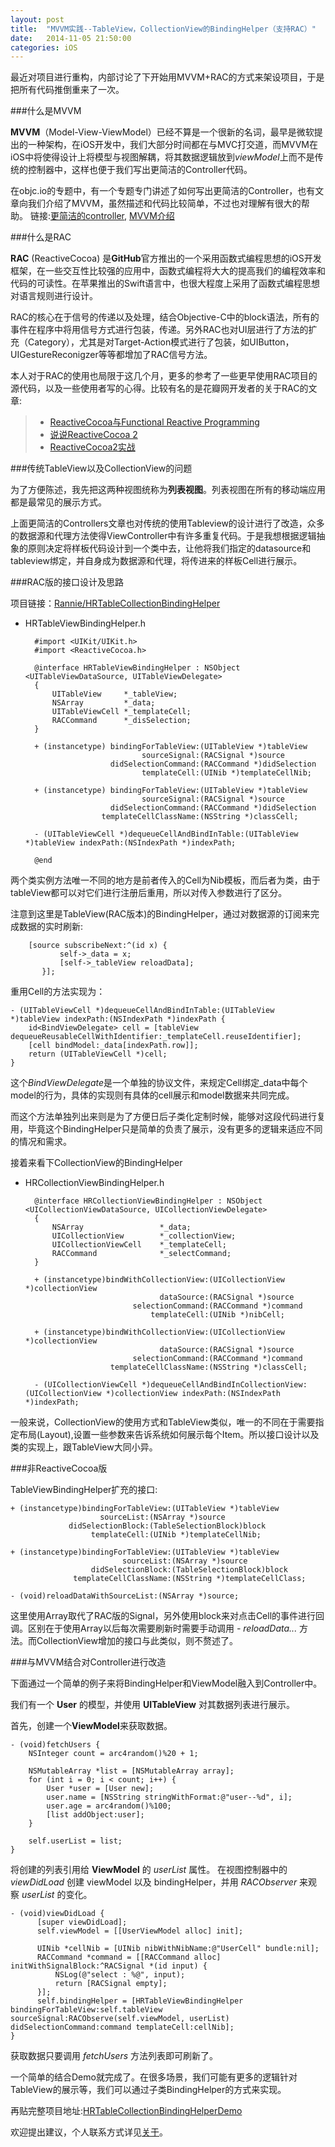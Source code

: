```yaml
---
layout: post
title:  "MVVM实践--TableView，CollectionView的BindingHelper（支持RAC）"
date:   2014-11-05 21:50:00
categories: iOS
---
```


最近对项目进行重构，内部讨论了下开始用MVVM+RAC的方式来架设项目，于是把所有代码推倒重来了一次。

###什么是MVVM

**MVVM**（Model-View-ViewModel）已经不算是一个很新的名词，最早是微软提出的一种架构，在iOS开发中，我们大部分时间都在与MVC打交道，而MVVM在iOS中将使得设计上将模型与视图解耦，将其数据逻辑放到*viewModel*上而不是传统的控制器中，这样也便于我们写出更简洁的Controller代码。

在objc.io的专题中，有一个专题专门讲述了如何写出更简洁的Controller，也有文章向我们介绍了MVVM，虽然描述和代码比较简单，不过也对理解有很大的帮助。
链接:[更简洁的controller][1], [MVVM介绍][2]

###什么是RAC

**RAC** (ReactiveCocoa) 是**GitHub**官方推出的一个采用函数式编程思想的iOS开发框架，在一些交互性比较强的应用中，函数式编程将大大的提高我们的编程效率和代码的可读性。在苹果推出的Swift语言中，也很大程度上采用了函数式编程思想对语言规则进行设计。

RAC的核心在于信号的传递以及处理，结合Objective-C中的block语法，所有的事件在程序中将用信号方式进行包装，传递。另外RAC也对UI层进行了方法的扩充（Category），尤其是对Target-Action模式进行了包装，如UIButton，UIGestureReconigzer等等都增加了RAC信号方法。

本人对于RAC的使用也局限于这几个月，更多的参考了一些更早使用RAC项目的源代码，以及一些使用者写的心得。比较有名的是花瓣网开发者的关于RAC的文章:

> * [ReactiveCocoa与Functional Reactive Programming][3]
> * [说说ReactiveCocoa 2][4]
> * [ReactiveCocoa2实战][5]


###传统TableView以及CollectionView的问题

为了方便陈述，我先把这两种视图统称为**列表视图**。列表视图在所有的移动端应用都是最常见的展示方式。

上面更简洁的Controllers文章也对传统的使用Tableview的设计进行了改造，众多的数据源和代理方法使得ViewController中有许多重复代码。于是我想根据逻辑抽象的原则决定将样板代码设计到一个类中去，让他将我们指定的datasource和tableview绑定，并自身成为数据源和代理，将传进来的样板Cell进行展示。

###RAC版的接口设计及思路

项目链接：[Rannie/HRTableCollectionBindingHelper][6]

* HRTableViewBindingHelper.h




		#import <UIKit/UIKit.h>
		#import <ReactiveCocoa.h>
		
		@interface HRTableViewBindingHelper : NSObject <UITableViewDataSource, UITableViewDelegate>
		{
		    UITableView     *_tableView;
		    NSArray         *_data;
		    UITableViewCell *_templateCell;
		    RACCommand      *_disSelection;
		}
		
		+ (instancetype) bindingForTableView:(UITableView *)tableView
		                        sourceSignal:(RACSignal *)source
		                 didSelectionCommand:(RACCommand *)didSelection
		                        templateCell:(UINib *)templateCellNib;
		
		+ (instancetype) bindingForTableView:(UITableView *)tableView
		                        sourceSignal:(RACSignal *)source
		                 didSelectionCommand:(RACCommand *)didSelection
		               templateCellClassName:(NSString *)classCell;
		
		- (UITableViewCell *)dequeueCellAndBindInTable:(UITableView *)tableView indexPath:(NSIndexPath *)indexPath;
		
		@end
	


两个类实例方法唯一不同的地方是前者传入的Cell为Nib模板，而后者为类，由于tableView都可以对它们进行注册后重用，所以对传入参数进行了区分。

注意到这里是TableView(RAC版本)的BindingHelper，通过对数据源的订阅来完成数据的实时刷新:


		[source subscribeNext:^(id x) {
	           self->_data = x;
	           [self->_tableView reloadData];
	       }];
        


重用Cell的方法实现为：



	- (UITableViewCell *)dequeueCellAndBindInTable:(UITableView *)tableView indexPath:(NSIndexPath *)indexPath {
	    id<BindViewDelegate> cell = [tableView dequeueReusableCellWithIdentifier:_templateCell.reuseIdentifier];
	    [cell bindModel:_data[indexPath.row]];
	    return (UITableViewCell *)cell;
	}



这个*BindViewDelegate*是一个单独的协议文件，来规定Cell绑定_data中每个model的行为，具体的实现则有具体的cell展示和model数据来共同完成。

而这个方法单独列出来则是为了方便日后子类化定制时候，能够对这段代码进行复用，毕竟这个BindingHelper只是简单的负责了展示，没有更多的逻辑来适应不同的情况和需求。

接着来看下CollectionView的BindingHelper

* HRCollectionViewBindingHelper.h



		@interface HRCollectionViewBindingHelper : NSObject <UICollectionViewDataSource, UICollectionViewDelegate>
		{
		    NSArray                 *_data;
		    UICollectionView        *_collectionView;
		    UICollectionViewCell    *_templateCell;
		    RACCommand              *_selectCommand;
		}
		
		+ (instancetype)bindWithCollectionView:(UICollectionView *)collectionView
		                            dataSource:(RACSignal *)source
		                      selectionCommand:(RACCommand *)command
		                          templateCell:(UINib *)nibCell;
		
		+ (instancetype)bindWithCollectionView:(UICollectionView *)collectionView
		                            dataSource:(RACSignal *)source
		                      selectionCommand:(RACCommand *)command
		                 templateCellClassName:(NSString *)classCell;
		
		- (UICollectionViewCell *)dequeueCellAndBindInCollectionView:(UICollectionView *)collectionView indexPath:(NSIndexPath *)indexPath;



一般来说，CollectionView的使用方式和TableView类似，唯一的不同在于需要指定布局(Layout),设置一些参数来告诉系统如何展示每个Item。所以接口设计以及类的实现上，跟TableView大同小异。

###非ReactiveCocoa版


TableViewBindingHelper扩充的接口:

	+ (instancetype)bindingForTableView:(UITableView *)tableView
                        sourceList:(NSArray *)source
                 didSelectionBlock:(TableSelectionBlock)block
                      templateCell:(UINib *)templateCellNib;

	+ (instancetype)bindingForTableView:(UITableView *)tableView
	                         sourceList:(NSArray *)source
	                  didSelectionBlock:(TableSelectionBlock)block
	              templateCellClassName:(NSString *)templateCellClass;
	
	- (void)reloadDataWithSourceList:(NSArray *)source;


这里使用Array取代了RAC版的Signal，另外使用block来对点击Cell的事件进行回调。区别在于使用Array以后每次需要刷新时需要手动调用 *- reloadData...* 方法。而CollectionView增加的接口与此类似，则不赘述了。

###与MVVM结合对Controller进行改造

下面通过一个简单的例子来将BindingHelper和ViewModel融入到Controller中。

我们有一个 **User** 的模型，并使用 **UITableView** 对其数据列表进行展示。

首先，创建一个**ViewModel**来获取数据。

	- (void)fetchUsers {
	    NSInteger count = arc4random()%20 + 1;
	    
	    NSMutableArray *list = [NSMutableArray array];
	    for (int i = 0; i < count; i++) {
	        User *user = [User new];
	        user.name = [NSString stringWithFormat:@"user--%d", i];
	        user.age = arc4random()%100;
	        [list addObject:user];
	    }
	    
	    self.userList = list;
	}

将创建的列表引用给 **ViewModel** 的 *userList* 属性。
在视图控制器中的 *viewDidLoad* 创建 viewModel 以及 bindingHelper，并用 *RACObserver* 来观察 *userList* 的变化。

	- (void)viewDidLoad {
		  [super viewDidLoad];
		  self.viewModel = [[UserViewModel alloc] init];
		  
		  UINib *cellNib = [UINib nibWithNibName:@"UserCell" bundle:nil];
		  RACCommand *command = [[RACCommand alloc] initWithSignalBlock:^RACSignal *(id input) {
		      NSLog(@"select : %@", input);
		      return [RACSignal empty];
		  }];
		  self.bindingHelper = [HRTableViewBindingHelper bindingForTableView:self.tableView sourceSignal:RACObserve(self.viewModel, userList) didSelectionCommand:command templateCell:cellNib];
	}

获取数据只要调用 *fetchUsers* 方法列表即可刷新了。

一个简单的结合Demo就完成了。在很多场景，我们可能有更多的逻辑针对TableView的展示等，我们可以通过子类BindingHelper的方式来实现。

再贴完整项目地址:[HRTableCollectionBindingHelperDemo][6]

欢迎提出建议，个人联系方式详见[关于][7]。


[1]: http://objccn.io/issue-1-1/
[2]: http://objccn.io/issue-13-1/
[3]: http://limboy.me/ios/2013/06/19/frp-reactivecocoa.html
[4]: http://limboy.me/ios/2013/12/27/reactivecocoa-2.html
[5]: http://limboy.me/tech/2014/06/06/deep-into-reactivecocoa2.html
[6]: https://github.com/Rannie/HRTableCollectionBindingHelper
[7]: http://rannie.github.io/about/